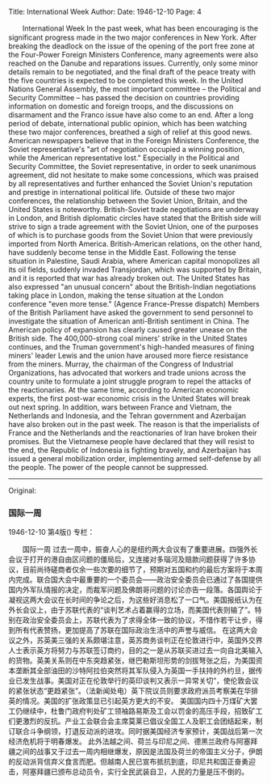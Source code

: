 Title: International Week
Author:
Date: 1946-12-10
Page: 4

　　International Week
    In the past week, what has been encouraging is the significant progress made in the two major conferences in New York. After breaking the deadlock on the issue of the opening of the port free zone at the Four-Power Foreign Ministers Conference, many agreements were also reached on the Danube and reparations issues. Currently, only some minor details remain to be negotiated, and the final draft of the peace treaty with the five countries is expected to be completed this week. In the United Nations General Assembly, the most important committee – the Political and Security Committee – has passed the decision on countries providing information on domestic and foreign troops, and the discussions on disarmament and the Franco issue have also come to an end. After a long period of debate, international public opinion, which has been watching these two major conferences, breathed a sigh of relief at this good news. American newspapers believe that in the Foreign Ministers Conference, the Soviet representative's "art of negotiation occupied a winning position, while the American representative lost." Especially in the Political and Security Committee, the Soviet representative, in order to seek unanimous agreement, did not hesitate to make some concessions, which was praised by all representatives and further enhanced the Soviet Union's reputation and prestige in international political life.
    Outside of these two major conferences, the relationship between the Soviet Union, Britain, and the United States is noteworthy. British-Soviet trade negotiations are underway in London, and British diplomatic circles have stated that the British side will strive to sign a trade agreement with the Soviet Union, one of the purposes of which is to purchase goods from the Soviet Union that were previously imported from North America. British-American relations, on the other hand, have suddenly become tense in the Middle East. Following the tense situation in Palestine, Saudi Arabia, where American capital monopolizes all its oil fields, suddenly invaded Transjordan, which was supported by Britain, and it is reported that war has already broken out. The United States has also expressed "an unusual concern" about the British-Indian negotiations taking place in London, making the tense situation at the London conference "even more tense." (Agence France-Presse dispatch) Members of the British Parliament have asked the government to send personnel to investigate the situation of American anti-British sentiment in China. The American policy of expansion has clearly caused greater unease on the British side.
    The 400,000-strong coal miners' strike in the United States continues, and the Truman government's high-handed measures of fining miners' leader Lewis and the union have aroused more fierce resistance from the miners. Murray, the chairman of the Congress of Industrial Organizations, has advocated that workers and trade unions across the country unite to formulate a joint struggle program to repel the attacks of the reactionaries. At the same time, according to American economic experts, the first post-war economic crisis in the United States will break out next spring.
    In addition, wars between France and Vietnam, the Netherlands and Indonesia, and the Tehran government and Azerbaijan have also broken out in the past week. The reason is that the imperialists of France and the Netherlands and the reactionaries of Iran have broken their promises. But the Vietnamese people have declared that they will resist to the end, the Republic of Indonesia is fighting bravely, and Azerbaijan has issued a general mobilization order, implementing armed self-defense by all the people. The power of the people cannot be suppressed.



<hr /> 

Original: 


### 国际一周

1946-12-10
第4版()
专栏：

　　国际一周
    过去一周中，振奋人心的是纽约两大会议有了重要进展。四强外长会议于打开的港自由区问题的僵局后，又连接对多瑙河及赔款问题获得了许多协议，目前尚待磋商者仅余一些次要的细节了，预期对五国和约的最后方案将于本周内完成。联合国大会中最重要的一个委员会——政治安全委员会已通过了各国提供国内外军队情报的决定，而裁军问题及佛朗哥问题的讨论亦告一段落。各国舆论于凝视这两大会议在长时间的争论之后，为这些好消息松了一口气。美国报纸认为在外长会议上，由于苏联代表的“谈判艺术占着赢得的立场，而美国代表则输了”。特别在政治安全委员会上，苏联代表为了求得全体一致的协议，不惜作若干让步，得到所有代表赞扬，更加提高了苏联在国际政治生活中的声誉与威信。
    在这两大会议之外，苏英美三强的关系颇堪注意，英苏商务谈判正在伦敦进行中，英国外交界人士表示英方将努力与苏联签订商约，目的之一是从苏联买进过去一向自北美输入的货物。英美关系则在中东突趋紧张，继巴勒斯坦形势的剑拔弩张之后，为美国资本垄断其全部油田的沙特阿拉伯突然将其军队侵入为英国一手扶持的外约旦，据传业已发生战事。美国对正在伦敦举行的英印谈判又表示一异常关切”，使伦敦会议的紧张状态“更趋紧张”。（法新闻处电）英下院议员则要求政府派员考察美在华排英的情况。美国的扩张政策显已引起英方更大的不安。
    美国国内四十万煤矿大罢工仍继续中，杜鲁门政府判处矿工领袖路易斯及工会以罚金的高压手段，招致矿工们更激烈的反抗。产业工会联合会主席莫莱已倡议全国工人及职工会团结起来，制订联合斗争纲领，打退反动派的进攻。同时据美国经济专家预计，美国战后第一次经济危机将于明春爆发。
    此外法越之间、荷兰与印尼之间、德黑兰政府与阿塞拜疆之间的战事又于过去一周内相继爆发，原因是法国及荷兰的帝国主义分子，伊朗的反动派背信弃义食言而肥。但越南人民已宣布抵抗到底，印尼共和国正奋勇迎击，阿塞拜疆已颁布总动员令，实行全民武装自卫，人民的力量是压不倒的。
